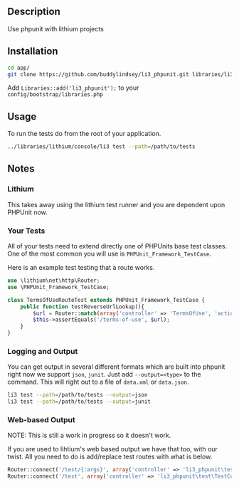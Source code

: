 ## Description

Use phpunit with lithium projects


## Installation

~~~bash
cd app/
git clone https://github.com/buddylindsey/li3_phpunit.git libraries/li3_phpunit`
~~~

Add `Libraries::add('li3_phpunit');` to your `config/bootstrap/libraries.php`

## Usage

To run the tests do from the root of your application.

~~~bash
../libraries/lithium/console/li3 test --path=/path/to/tests
~~~

## Notes

### Lithium
This takes away using the lithium test runner and you are dependent upon PHPUnit now.

### Your Tests
All of your tests need to extend directly one of PHPUnits base test classes. One of the most common you will use is `PHPUnit_Framework_TestCase`.

Here is an example test testing that a route works.

~~~php
use \lithium\net\http\Router;
use \PHPUnit_Framework_TestCase;

class TermsOfUseRouteTest extends PHPUnit_Framework_TestCase {
	public function testReverseUrlLookup(){
		$url = Router::match(array('controller' => 'TermsOfUse', 'action' => 'index'));
		$this->assertEquals('/terms-of-use', $url);
	}
}
~~~

### Logging and Output
You can get output in several different formats which are built into phpunit right now we support `json`, `junit`. Just add `--output=<type>` to the command. This will right out to a file of `data.xml` or `data.json`.

~~~bash
li3 test --path=/path/to/tests --output=json
li3 test --path=/path/to/tests --output=junit
~~~

### Web-based Output
NOTE: This is still a work in progress so it doesn't work.

If you are used to lihtium's web based output we have that too, with our twist. All you need to do is add/replace test routes with what is below.

~~~php
Router::connect('/test/{:args}', array('controller' => 'li3_phpunit\test\TestController'));
Router::connect('/test', array('controller' => 'li3_phpunit\test\TestController'));
~~~

